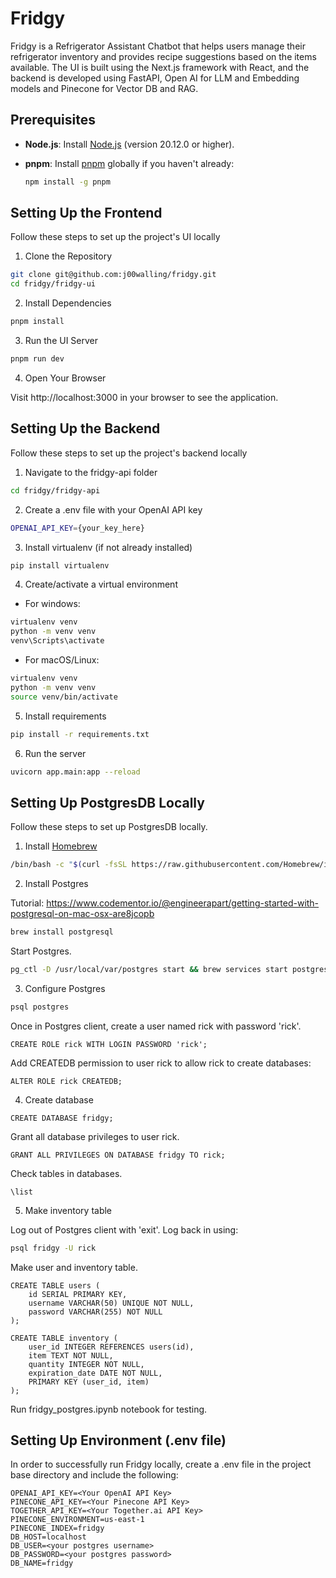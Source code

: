 # Fridgy

Fridgy is a Refrigerator Assistant Chatbot that helps users manage their refrigerator inventory and provides recipe suggestions based on the items available. The UI is built using the Next.js framework with React, and the backend is developed using FastAPI, Open AI for LLM and Embedding models and Pinecone for Vector DB and RAG.

## Prerequisites

- **Node.js**: Install [Node.js](https://nodejs.org/) (version 20.12.0 or higher).
- **pnpm**: Install [pnpm](https://pnpm.io/) globally if you haven't already:

  ```bash
  npm install -g pnpm
  ```

## Setting Up the Frontend

Follow these steps to set up the project's UI locally

1. Clone the Repository

```bash
git clone git@github.com:j00walling/fridgy.git
cd fridgy/fridgy-ui
```

2. Install Dependencies

```bash
pnpm install
```

3. Run the UI Server

```bash
pnpm run dev
```

4. Open Your Browser

Visit http://localhost:3000 in your browser to see the application.


## Setting Up the Backend

Follow these steps to set up the project's backend locally

1. Navigate to the fridgy-api folder

```bash
cd fridgy/fridgy-api
```

2. Create a .env file with your OpenAI API key

```bash
OPENAI_API_KEY={your_key_here}
```

3. Install virtualenv (if not already installed)

```bash
pip install virtualenv
```

4. Create/activate a virtual environment

- For windows:

```bash
virtualenv venv
python -m venv venv
venv\Scripts\activate
```

- For macOS/Linux:

```bash
virtualenv venv
python -m venv venv
source venv/bin/activate
```

5. Install requirements

```bash
pip install -r requirements.txt
```

6. Run the server

```bash
uvicorn app.main:app --reload
```

## Setting Up PostgresDB Locally

Follow these steps to set up PostgresDB locally.

1. Install [Homebrew](https://brew.sh/) 
```bash
/bin/bash -c "$(curl -fsSL https://raw.githubusercontent.com/Homebrew/install/HEAD/install.sh)"
```

2. Install Postgres

Tutorial: https://www.codementor.io/@engineerapart/getting-started-with-postgresql-on-mac-osx-are8jcopb

```bash
brew install postgresql
```

Start Postgres.

```bash
pg_ctl -D /usr/local/var/postgres start && brew services start postgresql
```

3. Configure Postgres
```bash
psql postgres
```

Once in Postgres client, create a user named rick with password 'rick'.

```postgres
CREATE ROLE rick WITH LOGIN PASSWORD 'rick';
```

Add CREATEDB permission to user rick to allow rick to create databases:

```postgres
ALTER ROLE rick CREATEDB;
```

4. Create database
```postgres
CREATE DATABASE fridgy;
```

Grant all database privileges to user rick. 
```postgres
GRANT ALL PRIVILEGES ON DATABASE fridgy TO rick;
```

Check tables in databases.
```postgres
\list
```

5. Make inventory table

Log out of Postgres client with 'exit'. Log back in using:
```bash
psql fridgy -U rick
```

Make user and inventory table.
```postgres
CREATE TABLE users (
    id SERIAL PRIMARY KEY,
    username VARCHAR(50) UNIQUE NOT NULL,
    password VARCHAR(255) NOT NULL
);
```

```postgres
CREATE TABLE inventory (
    user_id INTEGER REFERENCES users(id),
    item TEXT NOT NULL,
    quantity INTEGER NOT NULL,
    expiration_date DATE NOT NULL,
    PRIMARY KEY (user_id, item)
);
```

Run fridgy_postgres.ipynb notebook for testing.

## Setting Up Environment (.env file)
In order to successfully run Fridgy locally, create a .env file in the project base directory and include the following:
```
OPENAI_API_KEY=<Your OpenAI API Key>
PINECONE_API_KEY=<Your Pinecone API Key>
TOGETHER_API_KEY=<Your Together.ai API Key>
PINECONE_ENVIRONMENT=us-east-1
PINECONE_INDEX=fridgy
DB_HOST=localhost
DB_USER=<your postgres username>
DB_PASSWORD=<your postgres password>
DB_NAME=fridgy
```
